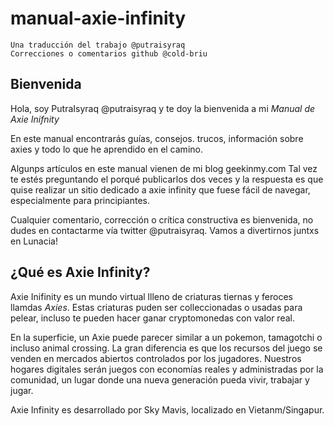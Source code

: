 # manual-axie-infinity
	Una traducción del trabajo @putraisyraq
	Correcciones o comentarios github @cold-briu

## Bienvenida

Hola, soy PutraIsyraq @putraisyraq y te doy la bienvenida a mi *Manual de Axie Inifnity*

En este manual encontrarás guías, consejos. trucos, información sobre axies y todo lo que he aprendido en el camino.

Algunps artículos en este manual vienen de mi blog geekinmy.com Tal vez te estés preguntando el porqué publicarlos dos veces y la respuesta es que quise realizar un sitio dedicado a axie infinity que fuese fácil de navegar, especialmente para principiantes.

Cualquier comentario, corrección o crítica constructiva es bienvenida, no dudes en contactarme vía twitter @putraisyraq. Vamos a divertirnos juntxs en Lunacia!

## ¿Qué es Axie Infinity?

Axie Inifinity es un mundo virtual llleno de criaturas tiernas y feroces llamdas *Axies*. Estas criaturas puden ser colleccionadas o usadas para pelear, incluso te pueden hacer ganar cryptomonedas con valor real.

En la superficie, un Axie puede parecer similar a un pokemon, tamagotchi o incluso animal crossing. La gran diferencia es que los recursos del juego se venden en mercados abiertos controlados por los jugadores. Nuestros hogares digitales serán juegos con economías reales y administradas por la comunidad, un lugar donde una nueva generación pueda vivir, trabajar y jugar.

Axie Infinity es desarrollado por Sky Mavis, localizado en Vietanm/Singapur.